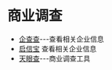 # 商业调查

- [企查查](http://www.qichacha.com/)---查看相关企业信息
- [启信宝](http://www.qixin.com/) 查看相关企业信息
- [天眼查](http://www.tianyancha.com/)---商业调查工具
